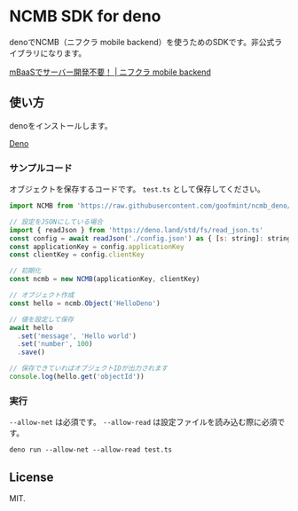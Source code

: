 # NCMB SDK for deno

denoでNCMB（ニフクラ mobile backend）を使うためのSDKです。非公式ライブラリになります。

[mBaaSでサーバー開発不要！ | ニフクラ mobile backend](https://mbaas.nifcloud.com/)

## 使い方

denoをインストールします。

[Deno](https://deno.land/)

### サンプルコード

オブジェクトを保存するコードです。 `test.ts` として保存してください。

```js
import NCMB from 'https://raw.githubusercontent.com/goofmint/ncmb_deno/master/ncmb.ts'

// 設定をJSONにしている場合
import { readJson } from 'https://deno.land/std/fs/read_json.ts'
const config = await readJson('./config.json') as { [s: string]: string }
const applicationKey = config.applicationKey
const clientKey = config.clientKey

// 初期化
const ncmb = new NCMB(applicationKey, clientKey)

// オブジェクト作成
const hello = ncmb.Object('HelloDeno')

// 値を設定して保存
await hello
  .set('message', 'Hello world')
  .set('number', 100)
  .save()

// 保存できていればオブジェクトIDが出力されます
console.log(hello.get('objectId'))
```

### 実行

`--allow-net` は必須です。 `--allow-read` は設定ファイルを読み込む際に必須です。

```
deno run --allow-net --allow-read test.ts
```

## License

MIT.
